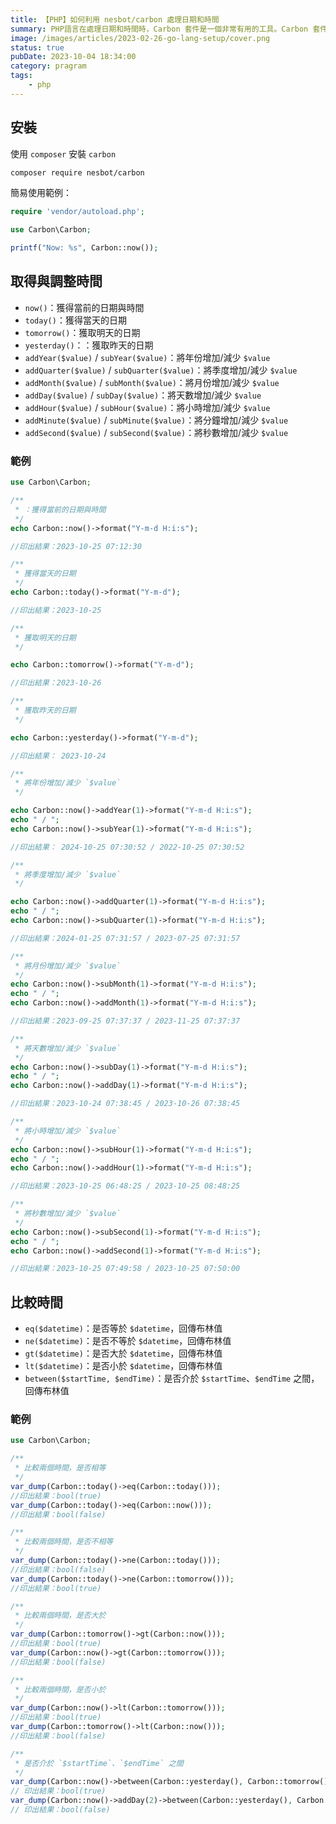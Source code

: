 ```yaml
---
title: 【PHP】如何利用 nesbot/carbon 處理日期和時間
summary: PHP語言在處理日期和時間時，Carbon 套件是一個非常有用的工具。Carbon 套件繼承了原生的 Datetime，並新增了許多語意化的行為，讓處理時間的難度降低許多。在這篇教學中，將會介紹 Carbon 套件的基本使用方法，以及如何在 PHP 中使用 Carbon 套件來處理日期和時間。
image: /images/articles/2023-02-26-go-lang-setup/cover.png
status: true
pubDate: 2023-10-04 18:34:00
category: pragram
tags:
    - php
---
```


## 安裝

使用 `composer` 安裝 `carbon`

```bash
composer require nesbot/carbon
```

簡易使用範例：

```php
require 'vendor/autoload.php';

use Carbon\Carbon;

printf("Now: %s", Carbon::now());
```

## 取得與調整時間

* `now()`：獲得當前的日期與時間
* `today()`：獲得當天的日期
* `tomorrow()`：獲取明天的日期
* `yesterday()`：：獲取昨天的日期
* `addYear($value)` / `subYear($value)`：將年份增加/減少 `$value`
* `addQuarter($value)` / `subQuarter($value)`：將季度增加/減少 `$value`
* `addMonth($value)` / `subMonth($value)`：將月份增加/減少 `$value`
* `addDay($value)` / `subDay($value)`：將天數增加/減少 `$value`
* `addHour($value)` / `subHour($value)`：將小時增加/減少 `$value`
* `addMinute($value)` / `subMinute($value)`：將分鐘增加/減少 `$value`
* `addSecond($value)` / `subSecond($value)`：將秒數增加/減少 `$value`

### 範例

```php
use Carbon\Carbon;

/**
 * ：獲得當前的日期與時間
 */
echo Carbon::now()->format("Y-m-d H:i:s");

//印出結果：2023-10-25 07:12:30

/**
 * 獲得當天的日期
 */
echo Carbon::today()->format("Y-m-d");

//印出結果：2023-10-25

/**
 * 獲取明天的日期
 */

echo Carbon::tomorrow()->format("Y-m-d");

//印出結果：2023-10-26

/**
 * 獲取昨天的日期
 */

echo Carbon::yesterday()->format("Y-m-d");

//印出結果： 2023-10-24

/**
 * 將年份增加/減少 `$value`
 */

echo Carbon::now()->addYear(1)->format("Y-m-d H:i:s");
echo " / ";
echo Carbon::now()->subYear(1)->format("Y-m-d H:i:s");

//印出結果： 2024-10-25 07:30:52 / 2022-10-25 07:30:52

/**
 * 將季度增加/減少 `$value`
 */

echo Carbon::now()->addQuarter(1)->format("Y-m-d H:i:s");
echo " / ";
echo Carbon::now()->subQuarter(1)->format("Y-m-d H:i:s");

//印出結果：2024-01-25 07:31:57 / 2023-07-25 07:31:57

/**
 * 將月份增加/減少 `$value`
 */
echo Carbon::now()->subMonth(1)->format("Y-m-d H:i:s");
echo " / ";
echo Carbon::now()->addMonth(1)->format("Y-m-d H:i:s");

//印出結果：2023-09-25 07:37:37 / 2023-11-25 07:37:37

/**
 * 將天數增加/減少 `$value`
 */
echo Carbon::now()->subDay(1)->format("Y-m-d H:i:s");
echo " / ";
echo Carbon::now()->addDay(1)->format("Y-m-d H:i:s");

//印出結果：2023-10-24 07:38:45 / 2023-10-26 07:38:45

/**
 * 將小時增加/減少 `$value`
 */
echo Carbon::now()->subHour(1)->format("Y-m-d H:i:s");
echo " / ";
echo Carbon::now()->addHour(1)->format("Y-m-d H:i:s");

//印出結果：2023-10-25 06:48:25 / 2023-10-25 08:48:25

/**
 * 將秒數增加/減少 `$value`
 */
echo Carbon::now()->subSecond(1)->format("Y-m-d H:i:s");
echo " / ";
echo Carbon::now()->addSecond(1)->format("Y-m-d H:i:s");

//印出結果：2023-10-25 07:49:58 / 2023-10-25 07:50:00
```

## 比較時間

* `eq($datetime)`：是否等於 `$datetime`，回傳布林值
* `ne($datetime)`：是否不等於 `$datetime`，回傳布林值
* `gt($datetime)`：是否大於 `$datetime`，回傳布林值
* `lt($datetime)`：是否小於 `$datetime`，回傳布林值
* `between($startTime, $endTime)`：是否介於 `$startTime`、`$endTime` 之間，回傳布林值

### 範例

```php
use Carbon\Carbon;

/**
 * 比較兩個時間，是否相等
 */
var_dump(Carbon::today()->eq(Carbon::today()));
//印出結果：bool(true)
var_dump(Carbon::today()->eq(Carbon::now()));
//印出結果：bool(false)

/**
 * 比較兩個時間，是否不相等
 */
var_dump(Carbon::today()->ne(Carbon::today()));
//印出結果：bool(false)
var_dump(Carbon::today()->ne(Carbon::tomorrow()));
//印出結果：bool(true)

/**
 * 比較兩個時間，是否大於
 */
var_dump(Carbon::tomorrow()->gt(Carbon::now()));
//印出結果：bool(true)
var_dump(Carbon::now()->gt(Carbon::tomorrow()));
//印出結果：bool(false)

/**
 * 比較兩個時間，是否小於
 */
var_dump(Carbon::now()->lt(Carbon::tomorrow()));
//印出結果：bool(true)
var_dump(Carbon::tomorrow()->lt(Carbon::now()));
//印出結果：bool(false)

/**
 * 是否介於 `$startTime`、`$endTime` 之間
 */
var_dump(Carbon::now()->between(Carbon::yesterday(), Carbon::tomorrow()));
// 印出結果：bool(true)
var_dump(Carbon::now()->addDay(2)->between(Carbon::yesterday(), Carbon::tomorrow()));
// 印出結果：bool(false)
```
